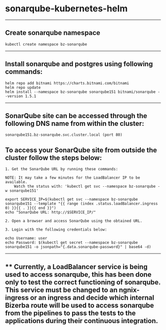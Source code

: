 # sonarqube-kubernetes-helm

-----
Create sonarqube namespace
-----
    kubectl create namespace bz-sonarqube
-----

Install sonarqube and postgres using following commands:
--------
    helm repo add bitnami https://charts.bitnami.com/bitnami
    helm repo update
    helm install --namespace bz-sonarqube sonarqube151 bitnami/sonarqube --version 1.5.1
----

SonarQube site can be accessed through the following DNS name from within the cluster:
-------
    sonarqube151.bz-sonarqube.svc.cluster.local (port 80)

To access your SonarQube site from outside the cluster follow the steps below:
-----
    1. Get the SonarQube URL by running these commands:

    NOTE: It may take a few minutes for the LoadBalancer IP to be available.
        Watch the status with: 'kubectl get svc --namespace bz-sonarqube -w sonarqube151'

    export SERVICE_IP=$(kubectl get svc --namespace bz-sonarqube sonarqube151 --template "{{ range (index .status.loadBalancer.ingress 0) }}{{ . }}{{ end }}")
    echo "SonarQube URL: http://$SERVICE_IP/"

    2. Open a browser and access SonarQube using the obtained URL.

    3. Login with the following credentials below:

    echo Username: user
    echo Password: $(kubectl get secret --namespace bz-sonarqube sonarqube151 -o jsonpath="{.data.sonarqube-password}" | base64 -d)
-----

** Currently, a LoadBalancer service is being used to access sonarqube, this has been done only to test the correct functioning of sonarqube.<br />
This service must be changed to an ngnix-ingress or an ingress and decide which internal Bizerba route will be used to access sonarqube from the pipelines to pass the tests to the applications during their continuous integration.
---
